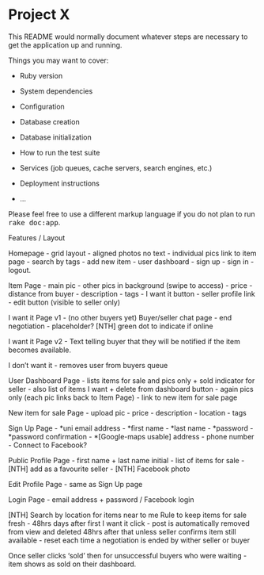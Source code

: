 Project X
=== 



This README would normally document whatever steps are necessary to get the
application up and running.

Things you may want to cover:

* Ruby version

* System dependencies

* Configuration

* Database creation

* Database initialization

* How to run the test suite

* Services (job queues, cache servers, search engines, etc.)

* Deployment instructions

* ...


Please feel free to use a different markup language if you do not plan to run
<tt>rake doc:app</tt>.



Features / Layout

Homepage - grid layout - aligned photos no text - individual pics link to item page - search by tags - add new item - user dashboard - sign up - sign in - logout.

Item Page - main pic - other pics in background (swipe to access) - price - distance from buyer - description - tags - I want it button - seller profile link - edit button (visible to seller only)

I want it Page v1 - (no other buyers yet) Buyer/seller chat page - end negotiation - placeholder? [NTH] green dot to indicate if online

I want it Page v2 - Text telling buyer that they will be notified if the item becomes available.

I don’t want it - removes user from buyers queue

User Dashboard Page - lists items for sale and pics only + sold indicator for seller - also list of items I want + delete from dashboard button - again pics only (each pic links back to Item Page) - link to new item for sale page

New item for sale Page - upload pic - price - description - location - tags

Sign Up Page - *uni email address - *first name - *last name - *password - *password confirmation - *[Google-maps usable] address - phone number - Connect to Facebook?

Public Profile Page - first name + last name initial - list of items for sale - [NTH] add as a favourite seller - [NTH] Facebook photo

Edit Profile Page - same as Sign Up page

Login Page - email address + password / Facebook login

[NTH] Search by location for items near to me
Rule to keep items for sale fresh - 48hrs days after first I want it click - post is automatically removed from view and deleted 48hrs after that unless seller confirms item still available - reset each time a negotiation is ended by wither seller or buyer

Once seller clicks ‘sold’ then for unsuccessful buyers who were waiting - item shows as sold on their dashboard.
